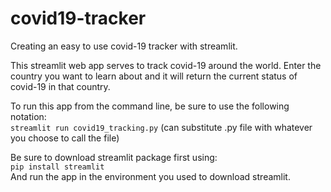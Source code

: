 # covid19-tracker

Creating an easy to use covid-19 tracker with streamlit.

This streamlit web app serves to track covid-19 around the world. Enter the country you want to learn about and it will return the current status of covid-19 in that country.

To run this app from the command line, be sure to use the following notation:<br />
`streamlit run covid19_tracking.py`
(can substitute .py file with whatever you choose to call the file)

Be sure to download streamlit package first using:<br />
`pip install streamlit`<br />
And run the app in the environment you used to download streamlit.

